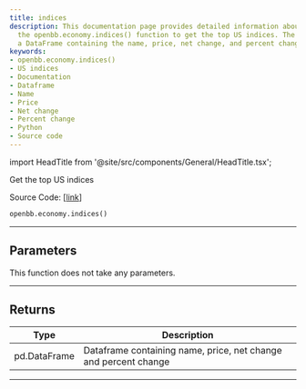 ```yaml
---
title: indices
description: This documentation page provides detailed information about how to use
  the openbb.economy.indices() function to get the top US indices. The function returns
  a DataFrame containing the name, price, net change, and percent change.
keywords:
- openbb.economy.indices()
- US indices
- Documentation
- Dataframe
- Name
- Price
- Net change
- Percent change
- Python
- Source code
---
```


import HeadTitle from '@site/src/components/General/HeadTitle.tsx';

<HeadTitle title="economy.indices - Reference | OpenBB SDK Docs" />

Get the top US indices

Source Code: [[link](https://github.com/OpenBB-finance/OpenBBTerminal/tree/main/openbb_terminal/economy/wsj_model.py#L16)]

```python
openbb.economy.indices()
```

---

## Parameters

This function does not take any parameters.

---

## Returns

| Type | Description |
| ---- | ----------- |
| pd.DataFrame | Dataframe containing name, price, net change and percent change |
---
